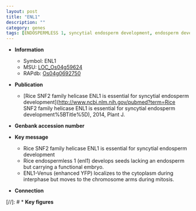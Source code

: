 ```yaml
---
layout: post
title: "ENL1"
description: ""
category: genes
tags: [ENDOSPERMLESS 1, syncytial endosperm development, endosperm development, endosperm, cytoplasm, mitosis]
---
```


* **Information**  
    + Symbol: ENL1  
    + MSU: [LOC_Os04g59624](http://rice.uga.edu/cgi-bin/ORF_infopage.cgi?orf=LOC_Os04g59624)  
    + RAPdb: [Os04g0692750](https://rapdb.dna.affrc.go.jp/locus/?name=Os04g0692750)  

* **Publication**  
    + [Rice SNF2 family helicase ENL1 is essential for syncytial endosperm development](http://www.ncbi.nlm.nih.gov/pubmed?term=Rice SNF2 family helicase ENL1 is essential for syncytial endosperm development%5BTitle%5D), 2014, Plant J.

* **Genbank accession number**  

* **Key message**  
    + Rice SNF2 family helicase ENL1 is essential for syncytial endosperm development
    + Rice endospermless 1 (enl1) develops seeds lacking an endosperm but carrying a functional embryo.
    + ENL1-Venus (enhanced YFP) localizes to the cytoplasm during interphase but moves to the chromosome arms during mitosis.

* **Connection**  

[//]: # * **Key figures**  


